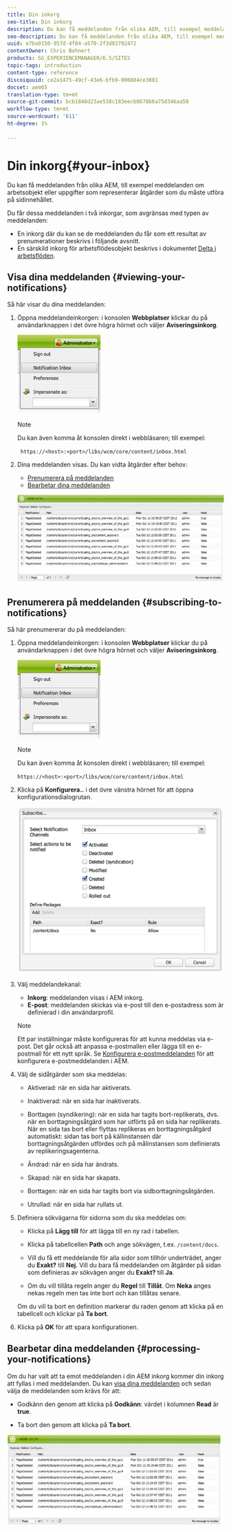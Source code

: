 ```yaml
---
title: Din inkorg
seo-title: Din inkorg
description: Du kan få meddelanden från olika AEM, till exempel meddelanden om arbetsobjekt eller uppgifter som representerar åtgärder som du måste utföra på sidinnehållet.
seo-description: Du kan få meddelanden från olika AEM, till exempel meddelanden om arbetsobjekt eller uppgifter som representerar åtgärder som du måste utföra på sidinnehållet.
uuid: e7ba9150-957d-4f84-a570-2f3d83792472
contentOwner: Chris Bohnert
products: SG_EXPERIENCEMANAGER/6.5/SITES
topic-tags: introduction
content-type: reference
discoiquuid: ce2a1475-49cf-43e6-bfb9-006884ce3881
docset: aem65
translation-type: tm+mt
source-git-commit: bcb1840d23ae538c183eecb0678b6a75d346aa50
workflow-type: tm+mt
source-wordcount: '611'
ht-degree: 1%

---
```



# Din inkorg{#your-inbox}

Du kan få meddelanden från olika AEM, till exempel meddelanden om arbetsobjekt eller uppgifter som representerar åtgärder som du måste utföra på sidinnehållet.

Du får dessa meddelanden i två inkorgar, som avgränsas med typen av meddelanden:

* En inkorg där du kan se de meddelanden du får som ett resultat av prenumerationer beskrivs i följande avsnitt.
* En särskild inkorg för arbetsflödesobjekt beskrivs i dokumentet [Delta i arbetsflöden](/help/sites-classic-ui-authoring/classic-workflows-participating.md).

## Visa dina meddelanden {#viewing-your-notifications}

Så här visar du dina meddelanden:

1. Öppna meddelandeinkorgen: i konsolen **Webbplatser** klickar du på användarknappen i det övre högra hörnet och väljer **Aviseringsinkorg**.

   ![screen_shot_2012-02-08at105226am](assets/screen_shot_2012-02-08at105226am.png)

   >[!NOTE]
   >
   >Du kan även komma åt konsolen direkt i webbläsaren; till exempel:
   >
   >
   >` https://<host>:<port>/libs/wcm/core/content/inbox.html`

1. Dina meddelanden visas. Du kan vidta åtgärder efter behov:

   * [Prenumerera på meddelanden](#subscribing-to-notifications)
   * [Bearbetar dina meddelanden](#processing-your-notifications)

   ![chlimage_1-4](assets/chlimage_1-4.jpeg)

## Prenumerera på meddelanden {#subscribing-to-notifications}

Så här prenumererar du på meddelanden:

1. Öppna meddelandeinkorgen: i konsolen **Webbplatser** klickar du på användarknappen i det övre högra hörnet och väljer **Aviseringsinkorg**.

   ![screen_shot_2012-02-08at105226am-1](assets/screen_shot_2012-02-08at105226am-1.png)

   >[!NOTE]
   >
   >Du kan även komma åt konsolen direkt i webbläsaren; till exempel:
   >
   >
   >`https://<host>:<port>/libs/wcm/core/content/inbox.html`

1. Klicka på **Konfigurera..** i det övre vänstra hörnet för att öppna konfigurationsdialogrutan.

   ![screen_shot_2012-02-08at11056am](assets/screen_shot_2012-02-08at111056am.png)

1. Välj meddelandekanal:

   * **Inkorg**: meddelanden visas i AEM inkorg.
   * **E-post**: meddelanden skickas via e-post till den e-postadress som är definierad i din användarprofil.

   >[!NOTE]
   >
   >Ett par inställningar måste konfigureras för att kunna meddelas via e-post. Det går också att anpassa e-postmallen eller lägga till en e-postmall för ett nytt språk. Se [Konfigurera e-postmeddelanden](/help/sites-administering/notification.md#configuringemailnotification) för att konfigurera e-postmeddelanden i AEM.

1. Välj de sidåtgärder som ska meddelas:

   * Aktiverad: när en sida har aktiverats.
   * Inaktiverad: när en sida har inaktiverats.
   * Borttagen (syndikering): när en sida har tagits bort-replikerats, dvs. när en borttagningsåtgärd som har utförts på en sida har replikerats.
När en sida tas bort eller flyttas replikeras en borttagningsåtgärd automatiskt: sidan tas bort på källinstansen där borttagningsåtgärden utfördes och på målinstansen som definierats av replikeringsagenterna.

   * Ändrad: när en sida har ändrats.
   * Skapad: när en sida har skapats.
   * Borttagen: när en sida har tagits bort via sidborttagningsåtgärden.
   * Utrullad: när en sida har rullats ut.

1. Definiera sökvägarna för sidorna som du ska meddelas om:

   * Klicka på **Lägg till** för att lägga till en ny rad i tabellen.
   * Klicka på tabellcellen **Path** och ange sökvägen, t.ex. `/content/docs`.

   * Vill du få ett meddelande för alla sidor som tillhör underträdet, anger du **Exakt?** till  **Nej**.
Vill du bara få meddelanden om åtgärder på sidan som definieras av sökvägen anger du **Exakt?** till  **Ja**.

   * Om du vill tillåta regeln anger du **Regel** till **Tillåt**. Om **Neka** anges nekas regeln men tas inte bort och kan tillåtas senare.

   Om du vill ta bort en definition markerar du raden genom att klicka på en tabellcell och klickar på **Ta bort**.

1. Klicka på **OK** för att spara konfigurationen.

## Bearbetar dina meddelanden {#processing-your-notifications}

Om du har valt att ta emot meddelanden i din AEM inkorg kommer din inkorg att fyllas i med meddelanden. Du kan [visa dina meddelanden](#viewing-your-notifications) och sedan välja de meddelanden som krävs för att:

* Godkänn den genom att klicka på **Godkänn**: värdet i kolumnen **Read** är **true**.

* Ta bort den genom att klicka på **Ta bort**.

![chlimage_1-5](assets/chlimage_1-5.jpeg)
